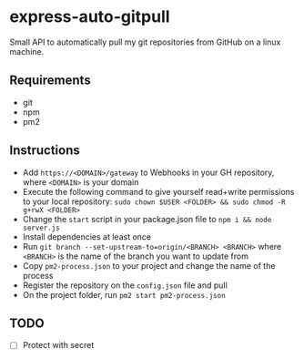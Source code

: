 # express-auto-gitpull

Small API to automatically pull my git repositories from GitHub on a linux machine.

## Requirements

- git
- npm
- pm2

## Instructions

- Add `https://<DOMAIN>/gateway` to Webhooks in your GH repository, where `<DOMAIN>` is your domain
- Execute the following command to give yourself read+write permissions to your local repository: `sudo chown $USER <FOLDER> && sudo chmod -R g+rwX <FOLDER>`
- Change the `start` script in your package.json file to `npm i && node server.js`
- Install dependencies at least once
- Run `git branch --set-upstream-to=origin/<BRANCH> <BRANCH>` where `<BRANCH>` is the name of the branch you want to update from
- Copy `pm2-process.json` to your project and change the name of the process
- Register the repository on the `config.json` file and pull
- On the project folder, run `pm2 start pm2-process.json`

## TODO

- [ ] Protect with secret
